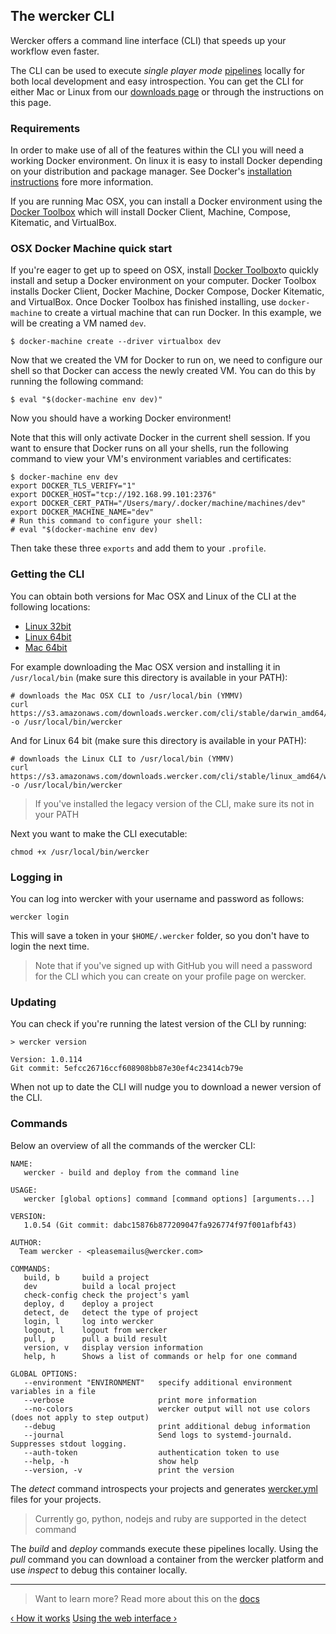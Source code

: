## The wercker CLI

Wercker offers a command line interface (CLI) that speeds up your workflow
even faster.

The CLI can be used to execute *single player mode*
[pipelines](/learn/pipelines/introduction.html) locally for both local
development and easy introspection. You can get the CLI for either Mac or
Linux from our [downloads page](http://wercker.com/downloads) or through the
instructions on this page.

### Requirements

In order to make use of all of the features within the CLI you will need
a working Docker environment. On linux it is easy to install Docker
depending on your distribution and package manager. See Docker's
[installation
instructions](https://docs.docker.com/installation/#installation) fore more information.

If you are running Mac OSX, you can install a Docker environment using the [Docker Toolbox](https://www.docker.com/docker-toolbox) which
will install Docker Client, Machine, Compose, Kitematic, and VirtualBox.

### OSX Docker Machine quick start

If you're eager to get up to speed on OSX, install [Docker Toolbox](https://www.docker.com/docker-toolbox)to quickly install and setup a Docker environment on your computer. Docker Toolbox installs Docker Client, Docker Machine, Docker Compose, Docker Kitematic, and VirtualBox. Once Docker Toolbox has finished installing, use `docker-machine` to create a virtual machine that can run Docker. In this example, we will be creating a VM named `dev`.

```no-highlight
$ docker-machine create --driver virtualbox dev
```

Now that we created the VM for Docker to run on, we need to configure our shell so that Docker can access the newly created VM. You can do this by running the following command:

```no-highlight
$ eval "$(docker-machine env dev)"
```

Now you should have a working Docker environment!

Note that this will only activate Docker in the current shell session. If you want to ensure that Docker runs on all your shells, run the following command to view your VM's environment variables and certificates:

```no-highlight 
$ docker-machine env dev
export DOCKER_TLS_VERIFY="1"
export DOCKER_HOST="tcp://192.168.99.101:2376"
export DOCKER_CERT_PATH="/Users/mary/.docker/machine/machines/dev"
export DOCKER_MACHINE_NAME="dev"
# Run this command to configure your shell:
# eval "$(docker-machine env dev)
```

Then take these three `exports` and add them to your `.profile`.

### Getting the CLI

You can obtain both versions for Mac OSX and Linux of the CLI at the
following locations:

* [Linux 32bit](https://s3.amazonaws.com/downloads.wercker.com/cli/stable/linux_386/wercker)
* [Linux 64bit](https://s3.amazonaws.com/downloads.wercker.com/cli/stable/linux_amd64/wercker)
* [Mac 64bit](https://s3.amazonaws.com/downloads.wercker.com/cli/stable/darwin_amd64/wercker)

For example downloading the Mac OSX version and
installing it in `/usr/local/bin` (make sure this directory is available
in your PATH):

```no-highlight
# downloads the Mac OSX CLI to /usr/local/bin (YMMV)
curl https://s3.amazonaws.com/downloads.wercker.com/cli/stable/darwin_amd64/wercker -o /usr/local/bin/wercker
```

And for Linux 64 bit (make sure this directory is available in your
PATH):

```no-highlight
# downloads the Linux CLI to /usr/local/bin (YMMV)
curl https://s3.amazonaws.com/downloads.wercker.com/cli/stable/linux_amd64/wercker -o /usr/local/bin/wercker
```

> If you've installed the legacy version of the CLI, make sure its not
in your PATH

Next you want to make the CLI executable:

```no-highlight
chmod +x /usr/local/bin/wercker
```

### Logging in

You can log into wercker with your username and password as follows:

```no-highlight
wercker login
```

This will save a token in your `$HOME/.wercker` folder, so you don't
have to login the next time.

> Note that if you've signed up with GitHub you will need a password for the CLI which you can create on your profile page on wercker.

### Updating

You can check if you're running the latest version of the CLI by
running:

```
> wercker version

Version: 1.0.114
Git commit: 5efcc26716ccf608908bb87e30ef4c23414cb79e
```

When not up to date the CLI will nudge you to download a newer version
of the CLI.


### Commands

Below an overview of all the commands of the wercker CLI:

```
NAME:
   wercker - build and deploy from the command line

USAGE:
   wercker [global options] command [command options] [arguments...]

VERSION:
   1.0.54 (Git commit: dabc15876b877209047fa926774f97f001afbf43)

AUTHOR:
  Team wercker - <pleasemailus@wercker.com>

COMMANDS:
   build, b     build a project
   dev          build a local project
   check-config check the project's yaml
   deploy, d    deploy a project
   detect, de   detect the type of project
   login, l     log into wercker
   logout, l    logout from wercker
   pull, p      pull a build result
   version, v   display version information
   help, h      Shows a list of commands or help for one command

GLOBAL OPTIONS:
   --environment "ENVIRONMENT"   specify additional environment variables in a file
   --verbose                     print more information
   --no-colors                   wercker output will not use colors (does not apply to step output)
   --debug                       print additional debug information
   --journal                     Send logs to systemd-journald. Suppresses stdout logging.
   --auth-token                  authentication token to use
   --help, -h                    show help
   --version, -v                 print the version
```

The *detect* command introspects your projects and generates
[wercker.yml](/learn/wercker-yml/introduction.html) files for your
projects.

> Currently go, python, nodejs and ruby are supported in the detect
> command

The *build* and *deploy* commands execute these pipelines locally. Using
the *pull* command you can download a container from the wercker
platform and use *inspect* to debug this container locally.

- - -
> Want to learn more? Read more about this on the
> [docs](/docs/using-the-cli/index.html)

[&lsaquo; How it works](/learn/basics/how-it-works.html "nav previous basics")
[Using the web interface &rsaquo;](/learn/basics/using-the-web-interface.html "nav next basics")
